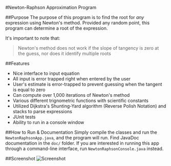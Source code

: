 #Newton-Raphson Approximation Program

##Purpose
The purpose of this program is to find the root for _any_ expression using Newton's method. Provided any random point, this program can determine a root of the expression.

It's important to note that: 
> Newton's method does not work if the slope of tangency is zero at the guess, nor does it identify multiple roots

##Features
* Nice interface to input equation
* All input is error trapped right when entered by the user
* User's estimate is error-trapped to prevent guessing when the tangent is equal to zero
* Can compute over 1,000 iterations of Newton's method
* Various different trignometric functions with scientific constants
* Utilized Dijkstra's Shunting-Yard algorithm (Reverse Polish Notation) and stacks to parse expressions
* JUnit tests
* Ability to run in a console window

##How to Run & Documentation
Simply compile the classes and run the `NewtonRaphsonApp.java`, and the program will run. Find JavaDoc documentation in the `doc/` folder. If you are interested in running this app through a command-line interface, run `NewtonRaphsonConsole.java` instead.

##Screenshot
![Screenshot](http://horatiulazu.ca/software/images/NewtonRaphson.png "Screenshot")



